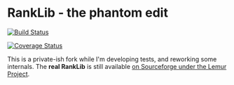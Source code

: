 # RankLib - the phantom edit

[![Build Status](https://travis-ci.org/jjfiv/ranklib-dev.svg)](https://travis-ci.org/jjfiv/ranklib-dev)

[![Coverage Status](https://coveralls.io/repos/jjfiv/ranklib-dev/badge.png?branch=master&service=github)](https://coveralls.io/github/jjfiv/ranklib-dev?branch=master)

This is a private-ish fork while I'm developing tests, and reworking some internals. The **real RankLib** is still available [on Sourceforge under the Lemur Project](https://sourceforge.net/projects/lemur/).

